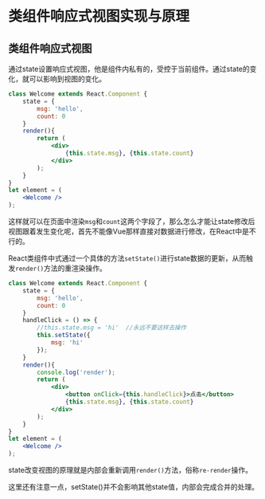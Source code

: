 # 类组件响应式视图实现与原理

## 类组件响应式视图

通过state设置响应式视图，他是组件内私有的，受控于当前组件。通过state的变化，就可以影响到视图的变化。

```jsx
class Welcome extends React.Component {
    state = {
        msg: 'hello',
        count: 0
    }
    render(){
        return (
            <div>
                {this.state.msg}, {this.state.count}
            </div>
        );
    }
}
let element = (
    <Welcome />
);
```

这样就可以在页面中渲染`msg`和`count`这两个字段了，那么怎么才能让state修改后视图跟着发生变化呢，首先不能像Vue那样直接对数据进行修改，在React中是不行的。

React类组件中式通过一个具体的方法`setState()`进行state数据的更新，从而触发`render()`方法的重渲染操作。

```jsx
class Welcome extends React.Component {
    state = {
        msg: 'hello',
        count: 0
    }
    handleClick = () => {   
        //this.state.msg = 'hi'  //永远不要这样去操作
        this.setState({
            msg: 'hi'
        });
    }
    render(){
        console.log('render');
        return (
            <div>
                <button onClick={this.handleClick}>点击</button>
                {this.state.msg}, {this.state.count}
            </div>
        );
    }
}
let element = (
    <Welcome />
);
```

state改变视图的原理就是内部会重新调用`render()`方法，俗称`re-render`操作。

这里还有注意一点，setState()并不会影响其他state值，内部会完成合并的处理。

